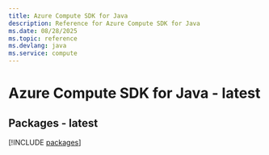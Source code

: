 ```yaml
---
title: Azure Compute SDK for Java
description: Reference for Azure Compute SDK for Java
ms.date: 08/28/2025
ms.topic: reference
ms.devlang: java
ms.service: compute
---
```

# Azure Compute SDK for Java - latest
## Packages - latest
[!INCLUDE [packages](compute-index.md)]